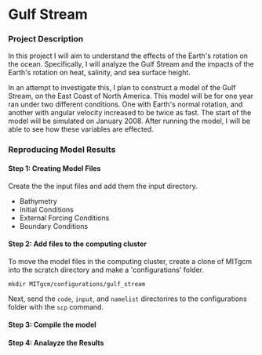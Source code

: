 # Gulf Stream
### Project Description

In this project I will aim to understand the effects of the Earth's rotation on the ocean. Specifically, I will analyze the Gulf Stream and the impacts of the Earth's rotation on heat, salinity, and sea surface height.

In an attempt to investigate this, I plan to construct a model of the Gulf Stream, on the East Coast of North America. This model will be for one year ran under two different conditions. One with Earth's normal rotation, and another with angular velocity increased to be twice as fast. The start of the model will be simulated on January 2008. After running the model, I will be able to see how these variables are effected.

### Reproducing Model Results

#### Step 1: Creating Model Files
Create the the input files and add them the input directory.
  - Bathymetry
  - Initial Conditions
  - External Forcing Conditions
  - Boundary Conditions

#### Step 2: Add files to the computing cluster
To move the model files in the computing cluster, create a clone of MITgcm into the scratch directory and make a 'configurations' folder.
```
mkdir MITgcm/configurations/gulf_stream
```
Next, send the `code`, `input`, and `namelist` directorires to the configurations folder with the `scp` command.
#### Step 3: Compile the model


#### Step 4: Analayze the Results

